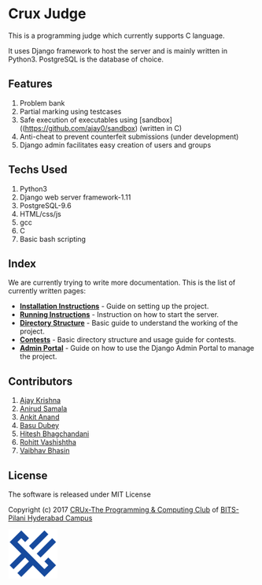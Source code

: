# Crux Judge

This is a programming judge which currently supports C language.

It uses Django framework to host the server and is mainly written in Python3. PostgreSQL is the database of choice.

## Features

1. Problem bank
2. Partial marking using testcases
3. Safe execution of executables using [sandbox]((https://github.com/ajay0/sandbox) (written in C)
4. Anti-cheat to prevent counterfeit submissions (under development)
5. Django admin facilitates easy creation of users and groups


## Techs Used

1. Python3
2. Django web server framework-1.11
3. PostgreSQL-9.6
4. HTML/css/js
5. gcc
6. C
7. Basic bash scripting


## Index

We are currently trying to write more documentation. This is the list of currently written pages:

* **[Installation Instructions](install.md)** - Guide on setting up the project.
* **[Running Instructions](run.md)** - Instruction on how to start the server.
* **[Directory Structure](structure.md)** - Basic guide to understand the working of the project.
* **[Contests](contest.md)** - Basic directory structure and usage guide for contests.
* **[Admin Portal](admin.md)** - Guide on how to use the Django Admin Portal to manage the project.

## Contributors

1. [Ajay Krishna](https://github.com/ajay0)
2. [Anirud Samala](https://github.com/eragon512)
3. [Ankit Anand](https://github.com/ankit0905)
4. [Basu Dubey](https://github.com/basu96)
5. [Hitesh Bhagchandani](https://github.com/hit023)
6. [Rohitt Vashishtha](https://github.com/aero31aero)
7. [Vaibhav Bhasin](https://github.com/v-superuser)


## License

The software is released under MIT License

Copyright (c) 2017 [CRUx-The Programming & Computing Club](https://github.com/crux-BPHC) of [BITS-Pilani Hyderabad Campus](http://www.bits-pilani.ac.in/hyderabad)

<img src="crux.svg" width="100">
